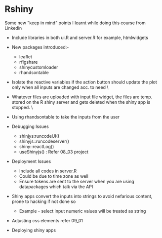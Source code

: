 # Rshiny


Some new "keep in mind" points I learnt while doing this course from Linkedin


- Include libraries in both ui.R and server.R for example, htmlwidgets 

- New packages introduced:- 
  - leaflet 
  - rfigshare 
  - shinycustomloader
  - rhandsontable

- Isolate the reactive variables if the action button should update the plot only when all inputs are changed acc. to need \

- Whatever files are uploaded with input file widget, the files are temp. stored on the R shiny server and gets deleted when the shiny app is stopped. \

- Using rhandsontable to take the inputs from the user 

- Debugging Issues
   - shinjys:runcodeUI()
   - shinyjs::runcodeserver()
   - shiny::reactLog()
   - useShinyjs() : Refer 08_03 project
 
- Deployment Issues
   - Include all codes in server.R
   - Could be due to time zone as well
   - Ensure tokens are sent to the server when you are using datapackages which talk via the API
 
- Shiny apps convert the inputs into strings to avoid nefarious content, prone to hacking if not done so
   - Example - select input numeric values will be treated as string
 
- Adjusting css elements refer 09_01

- Deploying shiny apps


